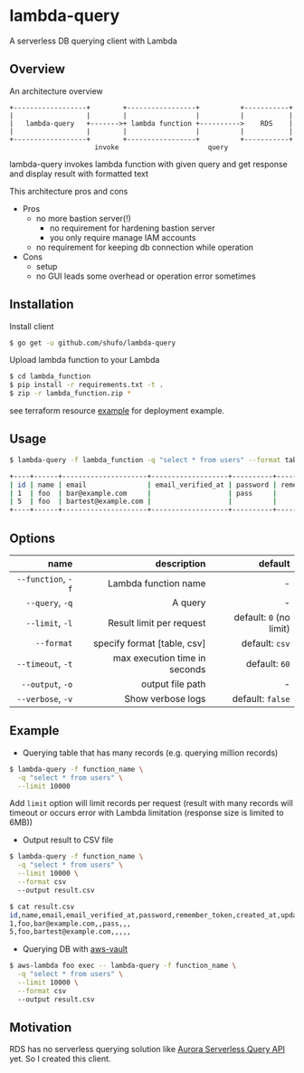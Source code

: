 # lambda-query

A serverless DB querying client with Lambda

## Overview

An architecture overview

```
+------------------+        +-----------------+          +-----------+
|                  |        |                 |          |           |
|   lambda-query   +------->+ lambda function +---------->    RDS    |
|                  |        |                 |          |           |
+------------------+        +-----------------+          +-----------+
                     invoke                      query
```

lambda-query invokes lambda function with given query and get response and display result with formatted text

This architecture pros and cons

- Pros
  - no more bastion server(!)
    - no requirement for hardening bastion server
    - you only require manage IAM accounts
  - no requirement for keeping db connection while operation
- Cons
  - setup
  - no GUI leads some overhead or operation error sometimes

## Installation

Install client

```bash
$ go get -u github.com/shufo/lambda-query
```

Upload lambda function to your Lambda

```bash
$ cd lambda_function
$ pip install -r requirements.txt -t .
$ zip -r lambda_function.zip *
```

see terraform resource [example](./example/main.tf) for deployment example.

## Usage

```bash
$ lambda-query -f lambda_function -q "select * from users" --format table

+----+------+---------------------+-------------------+----------+----------------+------------+------------+
| id | name | email               | email_verified_at | password | remember_token | created_at | updated_at |
| 1  | foo  | bar@example.com     |                   | pass     |                |            |            |
| 5  | foo  | bartest@example.com |                   |          |                |            |            |
+----+------+---------------------+-------------------+----------+----------------+------------+------------+
```

## Options

|               name |                   description |                 default |
| -----------------: | ----------------------------: | ----------------------: |
| `--function`, `-f` |          Lambda function name |                      - |
|    `--query`, `-q` |                       A query |                      - |
|    `--limit`, `-l` |      Result limit per request | default: `0` (no limit) |
|         `--format` |   specify format [table, csv] |          default: `csv` |
|  `--timeout`, `-t` | max execution time in seconds |           default: `60` |
|   `--output`, `-o` |              output file path |                      - |
|  `--verbose`, `-v` |             Show verbose logs |        default: `false` |

## Example


- Querying table that has many records (e.g. querying million records) 

```bash
$ lambda-query -f function_name \
  -q "select * from users" \
  --limit 10000
```

Add `limit` option will limit records per request (result with many records will timeout or occurs error with Lambda limitation (response size is limited to 6MB))

- Output result to CSV file

```bash
$ lambda-query -f function_name \
  -q "select * from users" \
  --limit 10000 \
  --format csv
  --output result.csv

$ cat result.csv
id,name,email,email_verified_at,password,remember_token,created_at,updated_at
1,foo,bar@example.com,,pass,,,
5,foo,bartest@example.com,,,,,
```

- Querying DB with [aws-vault](https://github.com/99designs/aws-vault) 

```bash
$ aws-lambda foo exec -- lambda-query -f function_name \
  -q "select * from users" \
  --limit 10000 \
  --format csv
  --output result.csv
```

## Motivation

RDS has no serverless querying solution like [Aurora Serverless Query API](https://docs.aws.amazon.com/AmazonRDS/latest/AuroraUserGuide/data-api.html) yet. So I created this client.
